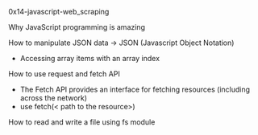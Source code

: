 0x14-javascript-web_scraping

Why JavaScript programming is amazing

How to manipulate JSON data
-> JSON (Javascript Object Notation)
- Accessing array items with an array index

How to use request and fetch API
- The Fetch API provides an interface for fetching resources (including across the network)
- use fetch(< path to the resource>)


How to read and write a file using fs module
